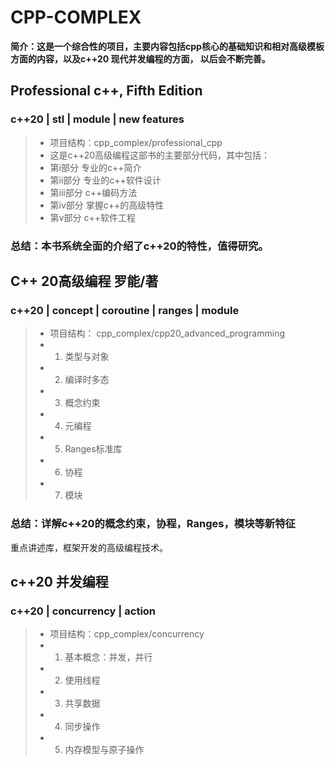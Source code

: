 # CPP-COMPLEX
**简介：这是一个综合性的项目，主要内容包括cpp核心的基础知识和相对高级模板方面的内容，以及c++20 现代并发编程的方面，
以后会不断完善。**

## Professional c++, Fifth Edition
### c++20 | stl | module | new features
> - 项目结构：cpp_complex/professional_cpp
> - 这是c++20高级编程这部书的主要部分代码，其中包括：
> - 第i部分 专业的c++简介
> - 第ii部分 专业的c++软件设计
> - 第iii部分 c++编码方法
> - 第iv部分 掌握c++的高级特性
> - 第v部分 c++软件工程
### 总结：本书系统全面的介绍了c++20的特性，值得研究。

## C++ 20高级编程 罗能/著
### c++20 | concept | coroutine | ranges | module
> - 项目结构： cpp_complex/cpp20_advanced_programming
> - 1. 类型与对象
> - 2. 编译时多态
> - 3. 概念约束
> - 4. 元编程
> - 5. Ranges标准库
> - 6. 协程
> - 7. 模块
### 总结：详解c++20的概念约束，协程，Ranges，模块等新特征
重点讲述库，框架开发的高级编程技术。

## c++20 并发编程
### c++20 | concurrency | action
> - 项目结构：cpp_complex/concurrency
> - 1. 基本概念：并发，并行
> - 2. 使用线程
> - 3. 共享数据
> - 4. 同步操作
> - 5. 内存模型与原子操作